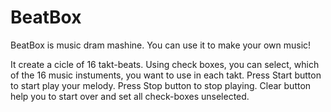 # BeatBox
BeatBox is music dram mashine. You can use it to make your own music!
 

It create a cicle of 16 takt-beats. 
Using check boxes, you can select, which of the 16 music instuments, you want to use in each takt.
Press Start button to start play your melody.
Press Stop button to stop playing.
Clear button help you to start over and set all check-boxes unselected. 

 

 